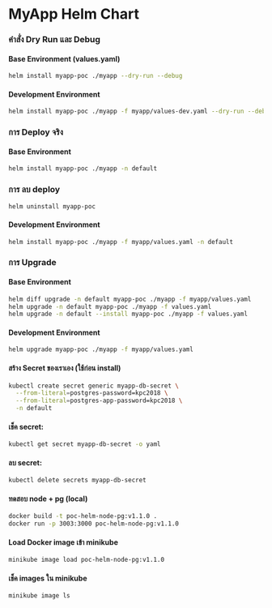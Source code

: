 # MyApp Helm Chart

### คำสั่ง Dry Run และ Debug

#### Base Environment (values.yaml)
```bash
helm install myapp-poc ./myapp --dry-run --debug
```

#### Development Environment
```bash
helm install myapp-poc ./myapp -f myapp/values-dev.yaml --dry-run --debug
```


### การ Deploy จริง

#### Base Environment
```bash
helm install myapp-poc ./myapp -n default
```

### การ ลบ deploy
```bash
helm uninstall myapp-poc
```

#### Development Environment
```bash
helm install myapp-poc ./myapp -f myapp/values.yaml -n default
```

### การ Upgrade

#### Base Environment
```bash
helm diff upgrade -n default myapp-poc ./myapp -f myapp/values.yaml
helm upgrade -n default myapp-poc ./myapp -f values.yaml
helm upgrade -n default --install myapp-poc ./myapp -f values.yaml
```

#### Development Environment
```bash
helm upgrade myapp-poc ./myapp -f myapp/values.yaml
```


#### สร้าง Secret ของเราเอง (ใช้ก่อน install)
```bash
kubectl create secret generic myapp-db-secret \
  --from-literal=postgres-password=kpc2018 \
  --from-literal=postgres-app-password=kpc2018 \
  -n default
```

#### เช็ค secret:
```bash
kubectl get secret myapp-db-secret -o yaml
```

#### ลบ secret:
```bash
kubectl delete secrets myapp-db-secret
```

#### ทดสอบ node + pg (local)
```bash
docker build -t poc-helm-node-pg:v1.1.0 .
docker run -p 3003:3000 poc-helm-node-pg:v1.1.0
```

#### Load Docker image เข้า minikube
```bash
minikube image load poc-helm-node-pg:v1.1.0
```

#### เช็ค images ใน minikube
```bash
minikube image ls
```
